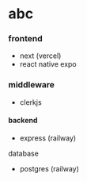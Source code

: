 # abc

### frontend

- next (vercel)
- react native expo

### middleware

- clerkjs

#### backend

- express (railway)

database
- postgres (railway)
